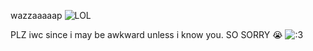 wazzaaaaap
![LOL](https://i.imgur.com/3TNcxPd_d.jpeg?maxwidth=520&shape=thumb&fidelity=high)

PLZ iwc since i may be awkward unless i know you. SO SORRY 😭
![:3](https://i.imgur.com/14iMdFL.jpeg)

